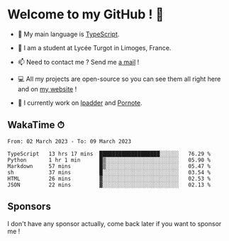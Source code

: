 # Welcome to my GitHub ! 🌃

- 🔭 My main language is [TypeScript](https://www.typescriptlang.org/).

- 🌱 I am a student at Lycée Turgot in Limoges, France.

- 📫 Need to contact me ? Send me <a href="mailto:mikkel@milescode.dev">a mail</a> !

- 💻 All my projects are open-source so you can see them all right here and on <a href="https://www.vexcited.ml">my website</a> !

- 👀 I currently work on [lpadder](https://github.com/Vexcited/lpadder) and [Pornote](https://github.com/Vexcited/Pornote).

## WakaTime ⏱

<!--START_SECTION:waka-->

```text
From: 02 March 2023 - To: 09 March 2023

TypeScript   13 hrs 17 mins  ███████████████████░░░░░░   76.29 %
Python       1 hr 1 min      █▒░░░░░░░░░░░░░░░░░░░░░░░   05.90 %
Markdown     57 mins         █▒░░░░░░░░░░░░░░░░░░░░░░░   05.47 %
sh           37 mins         █░░░░░░░░░░░░░░░░░░░░░░░░   03.54 %
HTML         26 mins         ▓░░░░░░░░░░░░░░░░░░░░░░░░   02.53 %
JSON         22 mins         ▓░░░░░░░░░░░░░░░░░░░░░░░░   02.13 %
```

<!--END_SECTION:waka-->

## Sponsors

I don't have any sponsor actually, come back later if you want to sponsor me !

